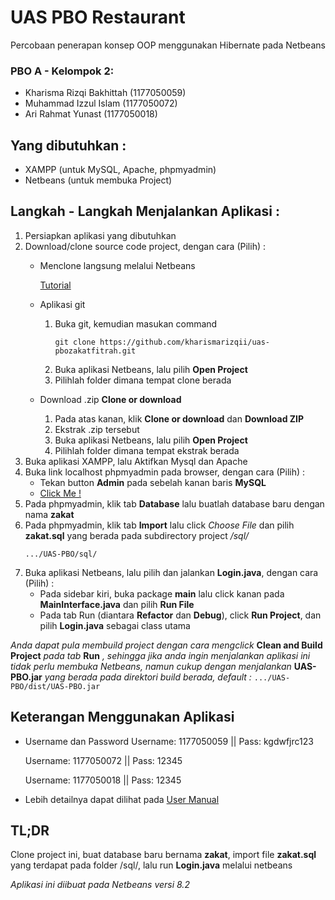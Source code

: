 # UAS PBO Restaurant
Percobaan penerapan konsep OOP menggunakan Hibernate pada Netbeans

### PBO A - Kelompok 2:
- Kharisma Rizqi Bakhittah      (1177050059)
- Muhammad Izzul Islam          (1177050072) 
- Ari Rahmat Yunast             (1177050018)  

## Yang dibutuhkan :
- XAMPP (untuk MySQL, Apache, phpmyadmin)
- Netbeans (untuk membuka Project)

## Langkah - Langkah Menjalankan Aplikasi :
1. Persiapkan aplikasi yang dibutuhkan
2. Download/clone source code project, dengan cara (Pilih) :
    - Menclone langsung melalui Netbeans
      
      [Tutorial](https://www.joe0.com/2018/02/16/how-to-cloning-github-project-into-netbeans/)
    - Aplikasi git
      1. Buka git, kemudian masukan command
          ```
          git clone https://github.com/kharismarizqii/uas-pbozakatfitrah.git
          ```
      2. Buka aplikasi Netbeans, lalu pilih **Open Project**
      3. Pilihlah folder dimana tempat clone berada
    - Download .zip **Clone or download**
      1. Pada atas kanan, klik **Clone or download** dan **Download ZIP**
      2. Ekstrak .zip tersebut
      3. Buka aplikasi Netbeans, lalu pilih **Open Project**
      4. Pilihlah folder dimana tempat ekstrak berada
3. Buka aplikasi XAMPP, lalu Aktifkan Mysql dan Apache
4. Buka link localhost phpmyadmin pada browser, dengan cara (Pilih) :
    - Tekan button **Admin** pada sebelah kanan baris **MySQL**
    - [Click Me !](http://localhost/phpmyadmin/index.php) 
5. Pada phpmyadmin, klik tab **Database** lalu buatlah database baru dengan nama **zakat**
6. Pada phpmyadmin, klik tab **Import** lalu click _Choose File_ dan pilih **zakat.sql** yang berada pada subdirectory project */sql/*
   ```
   .../UAS-PBO/sql/
   ```
7. Buka aplikasi Netbeans, lalu pilih dan jalankan **Login.java**, dengan cara (Pilih) :
    - Pada sidebar kiri, buka package **main** lalu click kanan pada **MainInterface.java** dan pilih **Run File**
    - Pada tab Run (diantara **Refactor** dan **Debug**), click **Run Project**, dan pilih **Login.java** sebagai class utama
    
_Anda dapat pula membuild project dengan cara mengclick_ __Clean and Build Project__ _pada tab_ __Run__ _, sehingga jika anda ingin menjalankan aplikasi ini tidak perlu membuka Netbeans, namun cukup dengan menjalankan_ __UAS-PBO.jar__ _yang berada pada direktori build berada, default :_
    ```
       .../UAS-PBO/dist/UAS-PBO.jar
    ```
    
## Keterangan Menggunakan Aplikasi
- Username dan Password
  Username: 1177050059 || Pass: kgdwfjrc123
  
  Username: 1177050072 || Pass: 12345
  
  Username: 1177050018 || Pass: 12345
  
- Lebih detailnya dapat dilihat pada [User Manual](https://github.com/kharismarizqii/UAS-PBOZakatFitrah/blob/master/USER_MANUAL.pdf)    

## TL;DR
Clone project ini, buat database baru bernama **zakat**, import file **zakat.sql** yang terdapat pada folder /sql/, lalu run **Login.java** melalui netbeans


_Aplikasi ini diibuat pada Netbeans versi 8.2_
